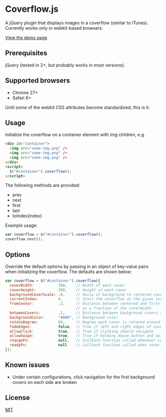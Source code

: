 # Coverflow.js

A jQuery plugin that displays images in a coverflow (similar to iTunes). Currently works only in webkit-based browsers.

[View the demo page](http://zdyn.github.io/coverflow.js)

## Prerequisites

jQuery (tested in 2+, but probably works in most versions).

## Supported browsers

* Chrome 27+
* Safari 6+

Until some of the webkit CSS attributes become standardized, this is it.

## Usage

Initialize the coverflow on a container element with img children, e.g.

```html
<div id="container">
  <img src="some-img.png" />
  <img src="some-img.png" />
  <img src="some-img.png" />
</div>
<script>
  $("#container").coverflow();
</script>
```

The following methods are provided:

* prev
* next
* first
* last
* toIndex(index)

Example usage:

```javascript
var coverflow = $("#container").coverflow();
coverflow.next();
```

## Options

Override the default options by passing in an object of key-value pairs when initializing the coverflow. The defaults are shown below:

```javascript
var coverflow = $("#container").coverflow({
  coverWidth:           300,    // Width of each cover
  coverHeight:          300,    // Height of each cover
  backgroundCoverScale: .8,     // Ratio of background to centered cover size
  currentIndex:         0,      // Start the coverflow at the given index
  fromCenter:           .2,     // Distance between centered and first background cover on each side
                                // as a fraction of the coverWidth
  betweenCovers:        .2,     // Distance between background covers as a fraction of coverWidth
  backgroundColor:      "#000", // Background color
  rotateDegree:         60,     // Degree each cover is rotated around the y axis
  fadeEdges:            false,  // True if left and right edges of coverflow should "fade"
  allowClick:           true,   // True if clicking should navigate
  allowSwipe:           true,   // True if holding mouse button and swiping should navigate
  changeFn:             null,   // Callback function called whenever centered cover changes
  readyFn:              null    // Callback function called when coverflow is done initializing
});
```

## Known issues

* Under certain configurations, click navigation for the first background covers on each side are broken

## License

[MIT](http://www.opensource.org/licenses/mit-license.php)
